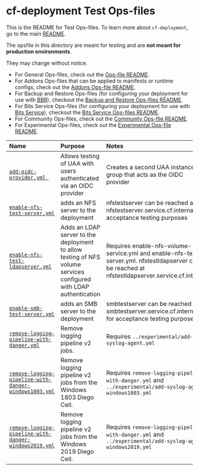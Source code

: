 # cf-deployment Test Ops-files

This is the README for Test Ops-files. To learn more about `cf-deployment`, go to the main [README](../../README.md).

The opsfile in this directory are meant for testing and are **not meant for production environments**.

They may change without notice.

- For General Ops-files, check out the [Ops-file README](../README.md).
- For Addons Ops-files that can be applied to manifests or runtime configs, check out the [Addons Ops-file README](../addons/README.md).
- For Backup and Restore Ops-files (for configuring your deployment for use with [BBR](https://github.com/cloudfoundry-incubator/bosh-backup-and-restore)), checkout the [Backup and Restore Ops-files README](../backup-and-restore/README.md).
- For Bits Service Ops-files (for configuring your deployment for use with [Bits Service](https://github.com/cloudfoundry-incubator/bits-service)), checkout the [Bits Service Ops-files README](../bits-service/README.md).
- For Community Ops-files, check out the [Community Ops-file README](../community/README.md).
- For Experimental Ops-files, check out the [Experimental Ops-file README](../experimental/README.md).

| Name | Purpose | Notes |
|:---  |:---     |:---   |
| [`add-oidc-provider.yml `](add-oidc-provider.yml) | Allows testing of UAA with users authenticated via an OIDC provider | Creates a second UAA instance group that acts as the OIDC provider |
| [`enable-nfs-test-server.yml`](enable-nfs-test-server.yml) | adds an NFS server to the deployment | nfstestserver can be reached at nfstestserver.service.cf.internal for acceptance testing purposes |
| [`enable-nfs-test-ldapserver.yml`](enable-nfs-test-ldapserver.yml) | Adds an LDAP server to the deployment to allow testing of NFS volume services configured with LDAP authentication | Requires enable-nfs-volume-service.yml and enable-nfs-test-server.yml. nfstestldapserver can be reached at nfstestldapserver.service.cf.internal |
| [`enable-smb-test-server.yml`](enable-smb-test-server.yml) | adds an SMB server to the deployment | smbtestserver can be reached at smbtestserver.service.cf.internal for acceptance testing purposes |
| [`remove-logging-pipeline-with-danger.yml`](remove-logging-pipeline-with-danger.yml) | Remove logging pipeline v2 jobs. |  Requires `../experimental/add-syslog-agent.yml` |
| [`remove-logging-pipeline-with-danger-windows1803.yml`](remove-logging-pipeline-with-danger-windows1803.yml) | Remove logging pipeline v2 jobs from the Windows 1803 Diego Cell. | Requires `remove-logging-pipeline-with-danger.yml` and `../experimental/add-syslog-agent-windows1803.yml` |
| [`remove-logging-pipeline-with-danger-windows2019.yml`](remove-logging-pipeline-with-danger-windows2019.yml) | Remove logging pipeline v2 jobs from the Windows 2019 Diego Cell. | Requires `remove-logging-pipeline-with-danger.yml` and `../experimental/add-syslog-agent-windows2019.yml` |
